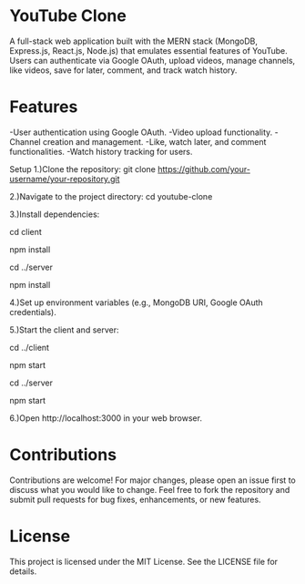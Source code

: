 # YouTube Clone
A full-stack web application built with the MERN stack (MongoDB, Express.js, React.js, Node.js) that emulates essential features of YouTube. Users can authenticate via Google OAuth, upload videos, manage channels, like videos, save for later, comment, and track watch history.

# Features
-User authentication using Google OAuth.
-Video upload functionality.
-Channel creation and management.
-Like, watch later, and comment functionalities.
-Watch history tracking for users.

Setup
1.)Clone the repository: git clone https://github.com/your-username/your-repository.git

2.)Navigate to the project directory: cd youtube-clone

3.)Install dependencies:

cd client

npm install

cd ../server

npm install

4.)Set up environment variables (e.g., MongoDB URI, Google OAuth credentials).

5.)Start the client and server:

cd ../client

npm start

cd ../server

npm start

6.)Open http://localhost:3000 in your web browser.

# Contributions

Contributions are welcome! For major changes, please open an issue first to discuss what you would like to change. Feel free to fork the repository and submit pull requests for bug fixes, enhancements, or new features.

# License
This project is licensed under the MIT License. See the LICENSE file for details.
